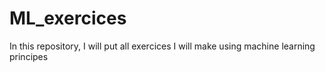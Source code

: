 # ML_exercices
In this repository, I will put all exercices I will make using machine learning principes
